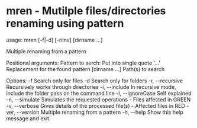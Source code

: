 # mren - Mutilple files/directories renaming using pattern

usage: mren [-f|-d] [-riInv] <regex pattern> <remplacement> [dirname ...]

Multiple renaming from a pattern

Positional arguments:
  <regex pattern>   Pattern to serch: Put into single quote '...'
  <remplacement>    Replacement for the found pattern
  [dirname ...]     Path(s) to search

Options:
  -f                Search only for files
  -d                Search only for folders
  -r, --recursive   Recursively works through directories
  -i, --include     In recursive mode, include the folder pass on the command line
  -I, --ignoreCase  Self explained
  -n, --simulate    Simulates the requested operations - Files affected in GREEN
  -v, --verbose     Gives details of the processed file(s) - Affected files in RED
  -ver, --version   Multiple renaming from a pattern
  -h, --help        Show this help message and exit

